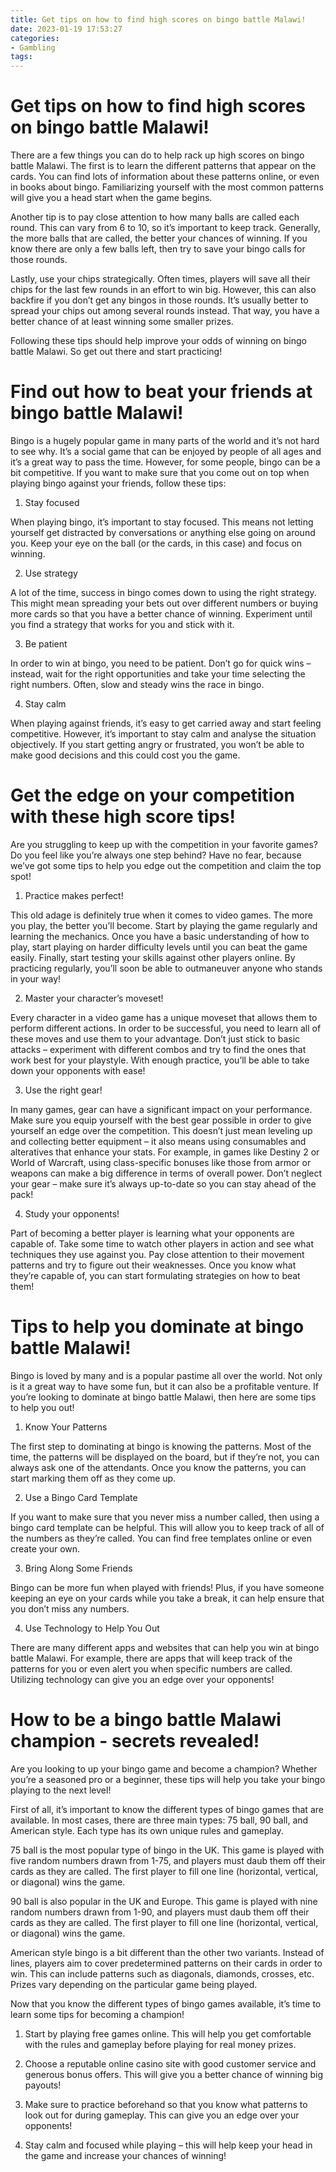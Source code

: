 ```yaml
---
title: Get tips on how to find high scores on bingo battle Malawi!
date: 2023-01-19 17:53:27
categories:
- Gambling
tags:
---
```



#  Get tips on how to find high scores on bingo battle Malawi!

There are a few things you can do to help rack up high scores on bingo battle Malawi. The first is to learn the different patterns that appear on the cards. You can find lots of information about these patterns online, or even in books about bingo. Familiarizing yourself with the most common patterns will give you a head start when the game begins.

Another tip is to pay close attention to how many balls are called each round. This can vary from 6 to 10, so it’s important to keep track. Generally, the more balls that are called, the better your chances of winning. If you know there are only a few balls left, then try to save your bingo calls for those rounds.

Lastly, use your chips strategically. Often times, players will save all their chips for the last few rounds in an effort to win big. However, this can also backfire if you don’t get any bingos in those rounds. It’s usually better to spread your chips out among several rounds instead. That way, you have a better chance of at least winning some smaller prizes.

Following these tips should help improve your odds of winning on bingo battle Malawi. So get out there and start practicing!

#  Find out how to beat your friends at bingo battle Malawi!

Bingo is a hugely popular game in many parts of the world and it’s not hard to see why. It’s a social game that can be enjoyed by people of all ages and it’s a great way to pass the time. However, for some people, bingo can be a bit competitive. If you want to make sure that you come out on top when playing bingo against your friends, follow these tips:

1) Stay focused

When playing bingo, it’s important to stay focused. This means not letting yourself get distracted by conversations or anything else going on around you. Keep your eye on the ball (or the cards, in this case) and focus on winning.

2) Use strategy

A lot of the time, success in bingo comes down to using the right strategy. This might mean spreading your bets out over different numbers or buying more cards so that you have a better chance of winning. Experiment until you find a strategy that works for you and stick with it.

3) Be patient

In order to win at bingo, you need to be patient. Don’t go for quick wins – instead, wait for the right opportunities and take your time selecting the right numbers. Often, slow and steady wins the race in bingo.

4) Stay calm

When playing against friends, it’s easy to get carried away and start feeling competitive. However, it’s important to stay calm and analyse the situation objectively. If you start getting angry or frustrated, you won’t be able to make good decisions and this could cost you the game.

#  Get the edge on your competition with these high score tips!

Are you struggling to keep up with the competition in your favorite games? Do you feel like you’re always one step behind? Have no fear, because we’ve got some tips to help you edge out the competition and claim the top spot!

1. Practice makes perfect!

This old adage is definitely true when it comes to video games. The more you play, the better you’ll become. Start by playing the game regularly and learning the mechanics. Once you have a basic understanding of how to play, start playing on harder difficulty levels until you can beat the game easily. Finally, start testing your skills against other players online. By practicing regularly, you’ll soon be able to outmaneuver anyone who stands in your way!

2. Master your character’s moveset!

Every character in a video game has a unique moveset that allows them to perform different actions. In order to be successful, you need to learn all of these moves and use them to your advantage. Don’t just stick to basic attacks – experiment with different combos and try to find the ones that work best for your playstyle. With enough practice, you’ll be able to take down your opponents with ease!

3. Use the right gear!

In many games, gear can have a significant impact on your performance. Make sure you equip yourself with the best gear possible in order to give yourself an edge over the competition. This doesn’t just mean leveling up and collecting better equipment – it also means using consumables and alteratives that enhance your stats. For example, in games like Destiny 2 or World of Warcraft, using class-specific bonuses like those from armor or weapons can make a big difference in terms of overall power. Don’t neglect your gear – make sure it’s always up-to-date so you can stay ahead of the pack!

4. Study your opponents!

Part of becoming a better player is learning what your opponents are capable of. Take some time to watch other players in action and see what techniques they use against you. Pay close attention to their movement patterns and try to figure out their weaknesses. Once you know what they’re capable of, you can start formulating strategies on how to beat them!

#  Tips to help you dominate at bingo battle Malawi!

Bingo is loved by many and is a popular pastime all over the world. Not only is it a great way to have some fun, but it can also be a profitable venture. If you’re looking to dominate at bingo battle Malawi, then here are some tips to help you out!

1. Know Your Patterns

The first step to dominating at bingo is knowing the patterns. Most of the time, the patterns will be displayed on the board, but if they’re not, you can always ask one of the attendants. Once you know the patterns, you can start marking them off as they come up.

2. Use a Bingo Card Template

If you want to make sure that you never miss a number called, then using a bingo card template can be helpful. This will allow you to keep track of all of the numbers as they’re called. You can find free templates online or even create your own.

3. Bring Along Some Friends

Bingo can be more fun when played with friends! Plus, if you have someone keeping an eye on your cards while you take a break, it can help ensure that you don’t miss any numbers.

4. Use Technology to Help You Out

There are many different apps and websites that can help you win at bingo battle Malawi. For example, there are apps that will keep track of the patterns for you or even alert you when specific numbers are called. Utilizing technology can give you an edge over your opponents!

#  How to be a bingo battle Malawi champion - secrets revealed!

Are you looking to up your bingo game and become a champion? Whether you’re a seasoned pro or a beginner, these tips will help you take your bingo playing to the next level!

First of all, it’s important to know the different types of bingo games that are available. In most cases, there are three main types: 75 ball, 90 ball, and American style. Each type has its own unique rules and gameplay.

75 ball is the most popular type of bingo in the UK. This game is played with five random numbers drawn from 1-75, and players must daub them off their cards as they are called. The first player to fill one line (horizontal, vertical, or diagonal) wins the game.

90 ball is also popular in the UK and Europe. This game is played with nine random numbers drawn from 1-90, and players must daub them off their cards as they are called. The first player to fill one line (horizontal, vertical, or diagonal) wins the game.

American style bingo is a bit different than the other two variants. Instead of lines, players aim to cover predetermined patterns on their cards in order to win. This can include patterns such as diagonals, diamonds, crosses, etc. Prizes vary depending on the particular game being played.

Now that you know the different types of bingo games available, it’s time to learn some tips for becoming a champion!

1. Start by playing free games online. This will help you get comfortable with the rules and gameplay before playing for real money prizes.

2. Choose a reputable online casino site with good customer service and generous bonus offers. This will give you a better chance of winning big payouts!

3. Make sure to practice beforehand so that you know what patterns to look out for during gameplay. This can give you an edge over your opponents!

4. Stay calm and focused while playing – this will help keep your head in the game and increase your chances of winning!